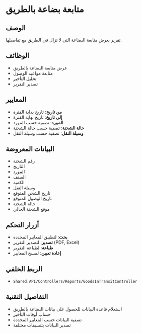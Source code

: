 # متابعة بضاعة بالطريق

## الوصف
تقرير يعرض متابعة البضاعة التي لا تزال في الطريق مع تفاصيلها.

## الوظائف
- عرض متابعة البضاعة بالطريق
- متابعة مواعيد الوصول
- تحليل التأخير
- تصدير التقرير

## المعايير
- **من تاريخ**: تاريخ بداية الفترة
- **إلى تاريخ**: تاريخ نهاية الفترة
- **المورد**: تصفية حسب المورد
- **حالة الشحنة**: تصفية حسب حالة الشحنة
- **وسيلة النقل**: تصفية حسب وسيلة النقل

## البيانات المعروضة
- رقم الشحنة
- التاريخ
- المورد
- الصنف
- الكمية
- وسيلة النقل
- تاريخ الشحن المتوقع
- تاريخ الوصول المتوقع
- حالة الشحنة
- موقع الشحنة الحالي

## أزرار التحكم
- **بحث**: لتطبيق المعايير المحددة
- **تصدير**: لتصدير التقرير (PDF, Excel)
- **طباعة**: لطباعة التقرير
- **إعادة تعيين**: لمسح المعايير

## الربط الخلفي
- `Shared.API/Controllers/Reports/GoodsInTransitController`

## التفاصيل التقنية
- استعلام قاعدة البيانات للحصول على بيانات البضاعة بالطريق
- حساب أوقات التأخير
- تصفية البيانات حسب المعايير المحددة
- تصدير البيانات بتنسيقات مختلفة
